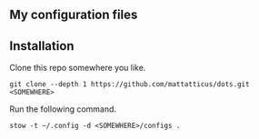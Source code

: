 ## My configuration files

## Installation

Clone this repo somewhere you like.

    git clone --depth 1 https://github.com/mattatticus/dots.git <SOMEWHERE>
    
Run the following command.

    stow -t ~/.config -d <SOMEWHERE>/configs .
